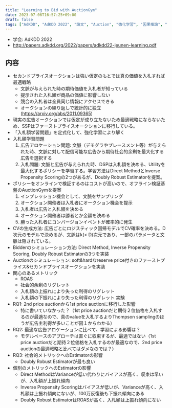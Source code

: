 ```yaml
---
title: "Learning to Bid with AuctionGym"
date: 2023-07-06T16:57:25+09:00
draft: false
tags: ["AdKDD", "AdKDD 2022", "論文", "Auction", "強化学習", "因果推論", "バンディットアルゴリズム"]
---
```


- 学会: AdKDD 2022
- http://papers.adkdd.org/2022/papers/adkdd22-jeunen-learning.pdf

## 内容

- セカンドプライスオークションは強い仮定のもとでは真の価値を入札すれば最適戦略
  - 文脈が与えられた時の期待価値を入札者が知っている
  - 提示された入札額が商品の価値に影響しない
  - 競合の入札者は全員同じ情報にアクセスできる
  - オークションの繰り返しで統計的に独立 (https://arxiv.org/abs/2011.09365)
- 現実の広告オークションでは仮定が成り立たないため最適戦略にならないため、SSPはファーストプライスオークションに移行している。
- 「入札額学習問題」を定式化して、強化学習により解く
- 入札額学習問題
  1. 広告アロケーション問題: 文脈（デモグラやプレースメント等）が与えられた時、文脈に対して配信可能な広告から期待社会的余剰を最大化する広告を選択する
  2. 入札問題: 文脈と広告が与えられた時、DSPは入札額を決める、Utilityを最大化するポリシーを学習する。学習方法はDirect MethodとInverse Propensity Scoringの2つがあるが、Doubly Robust Estimatorを提案。
- ポリシーをオンラインで検証するのはコストが高いので、オフライン検証基盤のAuctionGymを提案
  1. インプレッション機会として、文脈をサンプリング
  2. オークション開催者は入札者にオークション機会を提示
  3. 入札者は広告と入札額を決める
  4. オークション開催者は勝者とか金額を決める
  5. 勝った入札者にコンバージョンイベントが確率的に発生
- CVの生成方法: 広告ごとにロジスティック回帰モデルでCV確率を決める。D次元のモデルで決めるが、文脈はk(< D)次元であり、一部のパラメータと文脈は隠されている。
- Bidderのシミュレーション方法: Direct Method, Inverse Propensity Scoring, Doubly Robust Estimatorの3つを実装
- Auctionのシミュレーション: soft&hardなreserve price付きのファーストプライス&セカンドプライスオークションを実装
- 関心のあるメトリック
  - ROAS
  - 社会的余剰のリグレット
  - 入札額の上振れにより失った利得のリグレット
  - 入札額の下振れにより失った利得のリグレット
実験
- RQ1: 2nd price auctionから1st price auctionに移行した影響
  - 特に書いていなかった？（1st price auctionだと期待２位価格を入札するのが最適なので、真のvalueを入札するよりThompson samplingのほうが広告主利得が多いことが図１からわかる）
- RQ2: 最適な広告アロケーションに比べて、学習による影響は？
  - モデルベースのアプローチは直ぐに収束するが、最適ではない（1st price auctionだと期待２位価格を入札するのが最適なので、2nd price auctionの最適戦略と比べてはダメなのでは？）
- RQ3: 社会的メトリックへのEstimatorの影響
  - Doubly Robust Estimatorが最も良い
- 個別のメトリックへのEstimatorの影響
  - Direct MethodはVarianceが低い代わりにバイアスが高く、収束は早いが、入札額が上振れ傾向
  - Inverse Propensity Scoringはバイアスが低いが、Varianceが高く、入札額は上振れ傾向にないが、100万反復後も下振れ傾向にある
  - Doubly Robust EstimatorはROASが高く、入札額は上振れ傾向にない
